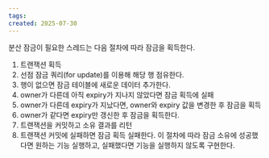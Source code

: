 ```yaml
---
tags: 
created: 2025-07-30
---
```

분산 잠금이 필요한 스레드는 다음 절차에 따라 잠금을 획득한다.
1. 트랜잭션 획득
2. 선점 잠금 쿼리(for update)를 이용해 해당 행 점유한다.
3. 행이 없으면 잠금 테이블에 새로운 데이터 추가한다.
4. owner가 다른데 아직 expiry가 지나지 않았다면 잠금 획득에 실패
5. owner가 다른데 expiry가 지났다면, owner와 expiry 값을 변경한 후 잠금을 획득
6. owner가 같다면 expiry만 갱신한 후 잠금을 획득한다.
7. 트랜잭션을 커밋하고 소유 결과를 리턴
8. 트랜잭션 커밋에 실패하면 잠금 획득 실패한다.
이 절차에 따라 잠금 소유에 성공했다면 원하는 기능 실행하고, 실패했다면 기능을 실행하지 않도록 구현한다.